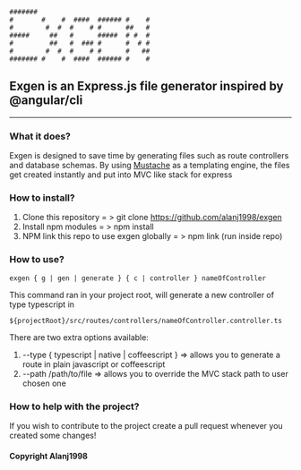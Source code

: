     #######                             
    #       #    #  ####  ###### #    # 
    #        #  #  #    # #      ##   # 
    #####     ##   #      #####  # #  # 
    #         ##   #  ### #      #  # # 
    #        #  #  #    # #      #   ## 
    ####### #    #  ####  ###### #    #

## Exgen is an Express.js file generator inspired by @angular/cli
---

### What it does?
Exgen is designed to save time by generating files such as route controllers and database schemas.
By using [Mustache](https://github.com/janl/mustache.js/) as a templating engine, the files get created instantly and put into MVC like stack for express

### How to install?
1. Clone this repository = > git clone https://github.com/alanj1998/exgen
2. Install npm modules = > npm install
3. NPM link this repo to use exgen globally = > npm link (run inside repo)

### How to use?
```
exgen { g | gen | generate } { c | controller } nameOfController
```
This command ran in your project root, will generate a new controller of type typescript in 
```
${projectRoot}/src/routes/controllers/nameOfController.controller.ts
```

There are two extra options available:
1. --type { typescript | native | coffeescript } =>  allows you to generate a route in plain javascript or coffeescript
2. --path /path/to/file => allows you to override the MVC stack path to user chosen one


### How to help with the project?
If you wish to contribute to the project create a pull request whenever you created some changes!

#### Copyright Alanj1998